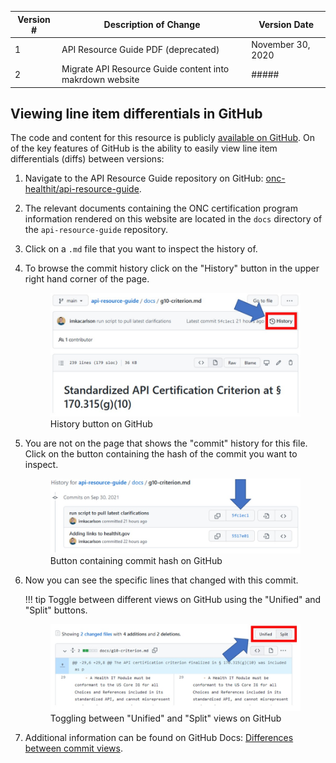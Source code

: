 | Version #| Description of Change | Version Date |
| ---------| ----------------------|--------------|
| 1        | API Resource Guide PDF (deprecated)     | November 30, 2020 |
| 2        | Migrate API Resource Guide content into makrdown website     | ##### |

## Viewing line item differentials in GitHub
The code and content for this resource is publicly <a href = "https://github.com/onc-healthit/api-resource-guide" target = "_blank">available on GitHub</a>. On of the key features of GitHub is the ability to easily view line item differentials (diffs) between versions:

1. Navigate to the API Resource Guide repository on GitHub: <a href = "https://github.com/onc-healthit/api-resource-guide" target = "_blank">onc-healthit/api-resource-guide</a>.
1. The relevant documents containing the ONC certification program information rendered on this website are located in the `docs` directory of the `api-resource-guide` repository.
1. Click on a `.md` file that you want to inspect the history of.
1. To browse the commit history click on the "History" button in the upper right hand corner of the page.
    <figure>
        <img src="../images/gh-history-button.jpg" width="500" />
        <figcaption>History button on GitHub</figcaption>
    </figure>
1. You are not on the page that shows the "commit" history for this file. Click on the button containing the hash of the commit you want to inspect.
    <figure>
        <img src="../images/gh-commit-hash-button.jpg" width="600" />
        <figcaption>Button containing commit hash on GitHub</figcaption>
    </figure>
1. Now you can see the specific lines that changed with this commit.

    !!! tip
        Toggle between different views on GitHub using the "Unified" and "Split" buttons.
        <figure>
            <img src="../images/gh-unified-split-buttons.jpg" width="600" />
            <figcaption>Toggling between "Unified" and "Split" views on GitHub</figcaption>
         </figure>

1. Additional information can be found on GitHub Docs: <a href = "https://docs.github.com/en/github/committing-changes-to-your-project/viewing-and-comparing-commits/differences-between-commit-views" target = "_blank">Differences between commit views</a>.